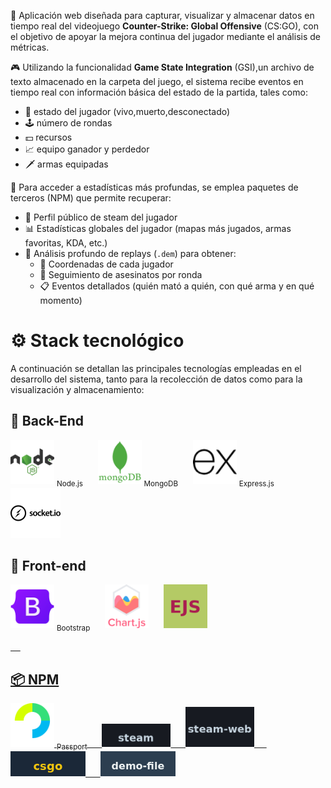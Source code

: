 🚀 Aplicación web diseñada para capturar, visualizar y almacenar datos en tiempo real del videojuego **Counter-Strike: Global Offensive** (CS:GO), con el objetivo de apoyar la mejora continua del jugador mediante el análisis de métricas.

🎮 Utilizando la funcionalidad **Game State Integration** (GSI),un archivo de texto almacenado en la carpeta del juego, el sistema recibe eventos en tiempo real con información básica del estado de la partida, tales como:

- 🧍 estado del jugador (vivo,muerto,desconectado)
- 🕹️ número de rondas 
- 💵 recursos
- 📈 equipo ganador y perdedor 
- 🗡️ armas equipadas 

🧩 Para acceder a estadísticas más profundas, se emplea paquetes de terceros (NPM) que permite recuperar:
- 🧑 Perfil público de steam del jugador
- 📊 Estadísticas globales del jugador (mapas más jugados, armas favoritas, KDA, etc.)
- 📂 Análisis profundo de replays (`.dem`) para obtener:
  - 🔎 Coordenadas de cada jugador
  - 🔫 Seguimiento de asesinatos por ronda
  - 📋 Eventos detallados (quién mató a quién, con qué arma y en qué momento)

# ⚙️ Stack tecnológico
A continuación se detallan las principales tecnologías empleadas en el desarrollo del sistema, tanto para la recolección de datos como para la visualización y almacenamiento:

## 🔧 Back-End

<p align="left">
  <img src="assets/back-end/nodejs.png" alt="Node.js" width="70"/>
     <sub>Node.js</sub>
  &nbsp;&nbsp;&nbsp;&nbsp;
  <img src="assets/back-end/mongoDB.png" alt="mongo" width="70"/>
     <sub>MongoDB</sub>
  &nbsp;&nbsp;&nbsp;&nbsp;
  <img src="assets/back-end/express.png" alt="express" width="70"/>
     <sub>Express.js</sub>
  &nbsp;&nbsp;&nbsp;&nbsp;
   <img src="assets/back-end/socketIO.png" alt="socketIO" width="80"/>
</p>

## 🎨 Front-end

<p align="left">
  <img src="assets/front-end/bootstrap.png" alt="bootstrap" width="70"/>
     <sub>Bootstrap</sub>
  &nbsp;&nbsp;&nbsp;&nbsp;
  <img src="assets/front-end/chartjs.png" alt="chartjs" width="70"/>
  &nbsp;&nbsp;&nbsp;&nbsp;
   <a href="https://www.npmjs.com/package/ejs">
  <img src="assets/front-end/ejs_icon.png" alt="EJS" width="70" />
    
  &nbsp;&nbsp;&nbsp;&nbsp;
  </p>
  
## 📦 NPM
 <p align="left">
  <img src="assets/NPM/passport.png" alt="mongo" width="70"/>
     <sub>Passport</sub>
  &nbsp;&nbsp;&nbsp;&nbsp;
  <a href="https://www.npmjs.com/package/steam">
  <img src="assets/NPM/steam.png" alt="steam" width="110" />
  &nbsp;&nbsp;&nbsp;&nbsp;
  <a href="https://www.npmjs.com/package/steam-web">
  <img src="assets/NPM/steam-web.png" alt="steam-web" width="110" />
  &nbsp;&nbsp;&nbsp;&nbsp;
  <a href="https://www.npmjs.com/package/csgo">
  <img src="assets/NPM/CSGO.png" alt="csgo" width="120" />
  &nbsp;&nbsp;&nbsp;&nbsp;
  <a href="https://www.npmjs.com/package/demofile">
  <img src="assets/NPM/demo_file.png" alt="demo_file" width="120" />
  
   
  
</a>
 
</p>
